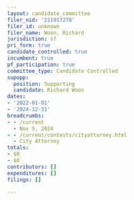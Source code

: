 ```yaml
---
layout: candidate_committee
filer_nid: '211917278'
filer_id: unknown
filer_name: Woon, Richard
jurisdiction: sf
pri_form: true
candidate_controlled: true
incumbent: true
pf_participation: true
committee_type: Candidate Controlled
supopp:
  position: Supporting
  candidate: Richard Woon
dates:
- '2022-01-01'
- '2024-12-31'
breadcrumbs:
- - /current
  - Nov 5, 2024
- - /current/contests/cityattorney.html
  - City Attorney
totals:
- $0
- $0
contributors: []
expenditures: []
filings: []

---
```

